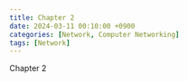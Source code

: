 ```yaml
---
title: Chapter 2
date: 2024-03-11 00:10:00 +0900
categories: [Network, Computer Networking]
tags: [Network]
---
```


Chapter 2